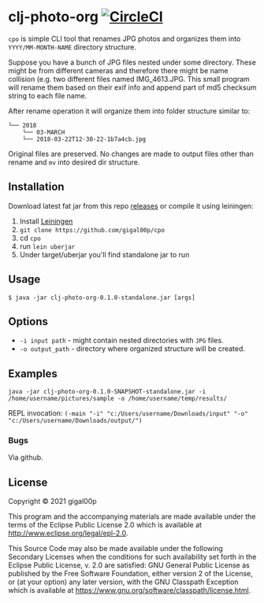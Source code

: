 # clj-photo-org [![CircleCI](https://circleci.com/gh/gigal00p/cpo.svg?style=shield)](https://app.circleci.com/pipelines/github/gigal00p/cpo)

`cpo` is simple CLI tool that renames JPG photos and organizes them into `YYYY/MM-MONTH-NAME`
directory structure.

Suppose you have a bunch of JPG files nested under some directory. These might be from
different cameras and therefore there might be name collision (e.g. two different files
named IMG_4613.JPG. This small program will rename them based on their exif info and append
part of md5 checksum string to each file name.

After rename operation it will organize them into folder structure similar to:

```.
└── 2018
    └── 03-MARCH
    └── 2018-03-22T12-30-22-1b7a4cb.jpg
```

Original files are preserved. No changes are made to output files other than rename and `mv` into
desired dir structure.

## Installation

Download latest fat jar from this repo [releases](https://github.com/gigal00p/cpo/releases) or compile it using leiningen:

1. Install [Leiningen](https://leiningen.org/)
2. `git clone https://github.com/gigal00p/cpo`
3. cd `cpo`
4. run `lein uberjar`
5. Under target/uberjar you'll find standalone jar to run

## Usage

    $ java -jar clj-photo-org-0.1.0-standalone.jar [args]

## Options

* `-i input path` - might contain nested directories with `JPG` files.
* `-o output_path` - directory where organized structure will be created.

## Examples

`java -jar clj-photo-org-0.1.0-SNAPSHOT-standalone.jar -i /home/username/pictures/sample -o /home/username/temp/results/`

REPL invocation: `(-main "-i" "c:/Users/username/Downloads/input" "-o" "c:/Users/username/Downloads/output/")`

### Bugs

Via github.

## License

Copyright © 2021 gigal00p

This program and the accompanying materials are made available under the
terms of the Eclipse Public License 2.0 which is available at
http://www.eclipse.org/legal/epl-2.0.

This Source Code may also be made available under the following Secondary
Licenses when the conditions for such availability set forth in the Eclipse
Public License, v. 2.0 are satisfied: GNU General Public License as published by
the Free Software Foundation, either version 2 of the License, or (at your
option) any later version, with the GNU Classpath Exception which is available
at https://www.gnu.org/software/classpath/license.html.
